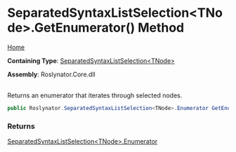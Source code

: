 # SeparatedSyntaxListSelection\<TNode>\.GetEnumerator\(\) Method

[Home](../../../README.md)

**Containing Type**: [SeparatedSyntaxListSelection\<TNode>](../README.md)

**Assembly**: Roslynator\.Core\.dll

\
Returns an enumerator that iterates through selected nodes\.

```csharp
public Roslynator.SeparatedSyntaxListSelection<TNode>.Enumerator GetEnumerator()
```

### Returns

[SeparatedSyntaxListSelection\<TNode>.Enumerator](../Enumerator/README.md)

